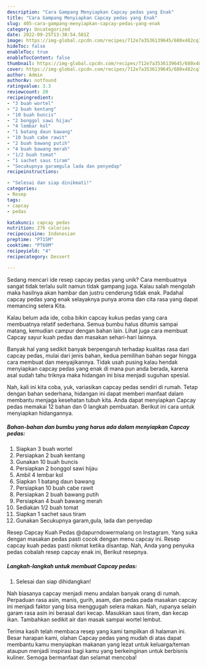```yaml
---
description: "Cara Gampang Menyiapkan Capcay pedas yang Enak"
title: "Cara Gampang Menyiapkan Capcay pedas yang Enak"
slug: 405-cara-gampang-menyiapkan-capcay-pedas-yang-enak
category: Uncategorized
date: 2022-09-25T13:38:54.501Z
image: https://img-global.cpcdn.com/recipes/712e7a3536139645/680x482cq70/capcay-pedas-foto-resep-utama.jpg
hideToc: false
enableToc: true
enableTocContent: false
thumbnail: https://img-global.cpcdn.com/recipes/712e7a3536139645/680x482cq70/capcay-pedas-foto-resep-utama.jpg
cover: https://img-global.cpcdn.com/recipes/712e7a3536139645/680x482cq70/capcay-pedas-foto-resep-utama.jpg
author: Admin
authorAv: notfound
ratingvalue: 3.3
reviewcount: 20
recipeingredient:
- "3 buah wortel"
- "2 buah kentang"
- "10 buah buncis"
- "2 bonggol sawi hijau"
- "4 lembar kol"
- "1 batang daun bawang"
- "10 buah cabe rawit"
- "2 buah bawang putih"
- "4 buah bawang merah"
- "1/2 buah tomat"
- "1 sachet saus tiram"
- "Secukupnya garamgula lada dan penyedap"
recipeinstructions:

- "Selesai dan siap dinikmati!"
categories:
- Resep
tags:
- capcay
- pedas

katakunci: capcay pedas 
nutrition: 276 calories
recipecuisine: Indonesian
preptime: "PT15M"
cooktime: "PT60M"
recipeyield: "4"
recipecategory: Dessert

---
```





Sedang mencari ide resep capcay pedas yang unik? Cara membuatnya sangat tidak terlalu sulit namun tidak gampang juga. Kalau salah mengolah maka hasilnya akan hambar dan justru cenderung tidak enak. Padahal capcay pedas yang enak selayaknya punya aroma dan cita rasa yang dapat memancing selera Kita.





Kalau belum ada ide, coba bikin capcay kukus pedas yang cara membuatnya relatif sederhana. Semua bumbu halus ditumis sampai matang, kemudian campur dengan bahan lain. Lihat juga cara membuat Capcay sayur kuah pedas dan masakan sehari-hari lainnya.

Banyak hal yang sedikit banyak berpengaruh terhadap kualitas rasa dari capcay pedas, mulai dari jenis bahan, kedua pemilihan bahan segar hingga cara membuat dan menyajikannya. Tidak usah pusing kalau hendak menyiapkan capcay pedas yang enak di mana pun anda berada, karena asal sudah tahu triknya maka hidangan ini bisa menjadi suguhan spesial.






Nah, kali ini kita coba, yuk, variasikan capcay pedas sendiri di rumah. Tetap dengan bahan sederhana, hidangan ini dapat memberi manfaat dalam membantu menjaga kesehatan tubuh kita. Anda dapat menyiapkan Capcay pedas memakai 12 bahan dan 0 langkah pembuatan. Berikut ini cara untuk menyiapkan hidangannya.

<!--inarticleads1-->

##### Bahan-bahan dan bumbu yang harus ada dalam menyiapkan Capcay pedas:

1. Siapkan 3 buah wortel
1. Persiapkan 2 buah kentang
1. Gunakan 10 buah buncis
1. Persiapkan 2 bonggol sawi hijau
1. Ambil 4 lembar kol
1. Siapkan 1 batang daun bawang
1. Persiapkan 10 buah cabe rawit
1. Persiapkan 2 buah bawang putih
1. Persiapkan 4 buah bawang merah
1. Sediakan 1/2 buah tomat
1. Siapkan 1 sachet saus tiram
1. Gunakan Secukupnya garam,gula, lada dan penyedap


Resep Capcay Kuah Pedas @dapurndowermalang on Instagram. Yang suka dengan masakan pedas pasti cocok dengan menu capcay ini. Resep capcay kuah pedas pasti nikmat ketika disantap. Nah, Anda yang penyuka pedas cobalah resep capcay enak ini, Berikut resepnya. 

<!--inarticleads2-->

##### Langkah-langkah untuk membuat Capcay pedas:


1. Selesai dan siap dihidangkan!

Nah biasanya capcay menjadi menu andalan banyak orang di rumah. Perpaduan rasa asin, manis, gurih, asam, dan pedas pada masakan capcay ini menjadi faktor yang bisa menggugah selera makan. Nah, rupanya selain garam rasa asin ini berasal dari kecap. Masukkan saus tiram, dan kecap ikan. Tambahkan sedikit air dan masak sampai wortel lembut. 

Terima kasih telah membaca resep yang kami tampilkan di halaman ini. Besar harapan kami, olahan Capcay pedas yang mudah di atas dapat membantu kamu menyiapkan makanan yang lezat untuk keluarga/teman ataupun menjadi inspirasi bagi kamu yang berkeinginan untuk berbisnis kuliner. Semoga bermanfaat dan selamat mencoba!
